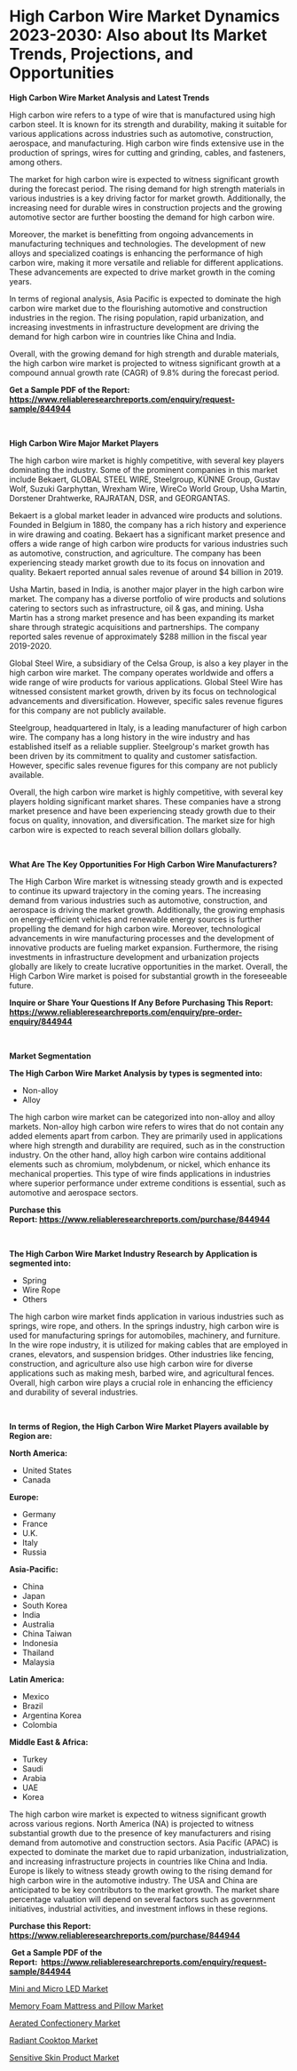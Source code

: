 <p><h1>High Carbon Wire Market Dynamics 2023-2030: Also about Its Market Trends, Projections, and Opportunities</h1></p><p><strong>High Carbon Wire Market Analysis and Latest Trends</strong></p>
<p><p>High carbon wire refers to a type of wire that is manufactured using high carbon steel. It is known for its strength and durability, making it suitable for various applications across industries such as automotive, construction, aerospace, and manufacturing. High carbon wire finds extensive use in the production of springs, wires for cutting and grinding, cables, and fasteners, among others.</p><p>The market for high carbon wire is expected to witness significant growth during the forecast period. The rising demand for high strength materials in various industries is a key driving factor for market growth. Additionally, the increasing need for durable wires in construction projects and the growing automotive sector are further boosting the demand for high carbon wire.</p><p>Moreover, the market is benefitting from ongoing advancements in manufacturing techniques and technologies. The development of new alloys and specialized coatings is enhancing the performance of high carbon wire, making it more versatile and reliable for different applications. These advancements are expected to drive market growth in the coming years.</p><p>In terms of regional analysis, Asia Pacific is expected to dominate the high carbon wire market due to the flourishing automotive and construction industries in the region. The rising population, rapid urbanization, and increasing investments in infrastructure development are driving the demand for high carbon wire in countries like China and India.</p><p>Overall, with the growing demand for high strength and durable materials, the high carbon wire market is projected to witness significant growth at a compound annual growth rate (CAGR) of 9.8% during the forecast period.</p></p>
<p><strong>Get a Sample PDF of the Report:&nbsp; <a href="https://www.reliableresearchreports.com/enquiry/request-sample/844944">https://www.reliableresearchreports.com/enquiry/request-sample/844944</a></strong></p>
<p>&nbsp;</p>
<p><strong>High Carbon Wire Major Market Players</strong></p>
<p><p>The high carbon wire market is highly competitive, with several key players dominating the industry. Some of the prominent companies in this market include Bekaert, GLOBAL STEEL WIRE, Steelgroup, KÜNNE Group, Gustav Wolf, Suzuki Garphyttan, Wrexham Wire, WireCo World Group, Usha Martin, Dorstener Drahtwerke, RAJRATAN, DSR, and GEORGANTAS.</p><p>Bekaert is a global market leader in advanced wire products and solutions. Founded in Belgium in 1880, the company has a rich history and experience in wire drawing and coating. Bekaert has a significant market presence and offers a wide range of high carbon wire products for various industries such as automotive, construction, and agriculture. The company has been experiencing steady market growth due to its focus on innovation and quality. Bekaert reported annual sales revenue of around $4 billion in 2019.</p><p>Usha Martin, based in India, is another major player in the high carbon wire market. The company has a diverse portfolio of wire products and solutions catering to sectors such as infrastructure, oil & gas, and mining. Usha Martin has a strong market presence and has been expanding its market share through strategic acquisitions and partnerships. The company reported sales revenue of approximately $288 million in the fiscal year 2019-2020.</p><p>Global Steel Wire, a subsidiary of the Celsa Group, is also a key player in the high carbon wire market. The company operates worldwide and offers a wide range of wire products for various applications. Global Steel Wire has witnessed consistent market growth, driven by its focus on technological advancements and diversification. However, specific sales revenue figures for this company are not publicly available.</p><p>Steelgroup, headquartered in Italy, is a leading manufacturer of high carbon wire. The company has a long history in the wire industry and has established itself as a reliable supplier. Steelgroup's market growth has been driven by its commitment to quality and customer satisfaction. However, specific sales revenue figures for this company are not publicly available.</p><p>Overall, the high carbon wire market is highly competitive, with several key players holding significant market shares. These companies have a strong market presence and have been experiencing steady growth due to their focus on quality, innovation, and diversification. The market size for high carbon wire is expected to reach several billion dollars globally.</p></p>
<p>&nbsp;</p>
<p><strong>What Are The Key Opportunities For High Carbon Wire Manufacturers?</strong></p>
<p><p>The High Carbon Wire market is witnessing steady growth and is expected to continue its upward trajectory in the coming years. The increasing demand from various industries such as automotive, construction, and aerospace is driving the market growth. Additionally, the growing emphasis on energy-efficient vehicles and renewable energy sources is further propelling the demand for high carbon wire. Moreover, technological advancements in wire manufacturing processes and the development of innovative products are fueling market expansion. Furthermore, the rising investments in infrastructure development and urbanization projects globally are likely to create lucrative opportunities in the market. Overall, the High Carbon Wire market is poised for substantial growth in the foreseeable future.</p></p>
<p><strong>Inquire or Share Your Questions If Any Before Purchasing This Report: <a href="https://www.reliableresearchreports.com/enquiry/pre-order-enquiry/844944">https://www.reliableresearchreports.com/enquiry/pre-order-enquiry/844944</a></strong></p>
<p>&nbsp;</p>
<p><strong>Market Segmentation</strong></p>
<p><strong>The High Carbon Wire Market Analysis by types is segmented into:</strong></p>
<p><ul><li>Non-alloy</li><li>Alloy</li></ul></p>
<p><p>The high carbon wire market can be categorized into non-alloy and alloy markets. Non-alloy high carbon wire refers to wires that do not contain any added elements apart from carbon. They are primarily used in applications where high strength and durability are required, such as in the construction industry. On the other hand, alloy high carbon wire contains additional elements such as chromium, molybdenum, or nickel, which enhance its mechanical properties. This type of wire finds applications in industries where superior performance under extreme conditions is essential, such as automotive and aerospace sectors.</p></p>
<p><strong>Purchase this Report:&nbsp;<a href="https://www.reliableresearchreports.com/purchase/844944">https://www.reliableresearchreports.com/purchase/844944</a></strong></p>
<p>&nbsp;</p>
<p><strong>The High Carbon Wire Market Industry Research by Application is segmented into:</strong></p>
<p><ul><li>Spring</li><li>Wire Rope</li><li>Others</li></ul></p>
<p><p>The high carbon wire market finds application in various industries such as springs, wire rope, and others. In the springs industry, high carbon wire is used for manufacturing springs for automobiles, machinery, and furniture. In the wire rope industry, it is utilized for making cables that are employed in cranes, elevators, and suspension bridges. Other industries like fencing, construction, and agriculture also use high carbon wire for diverse applications such as making mesh, barbed wire, and agricultural fences. Overall, high carbon wire plays a crucial role in enhancing the efficiency and durability of several industries.</p></p>
<p>&nbsp;</p>
<p><strong>In terms of Region, the High Carbon Wire Market Players available by Region are:</strong></p>
<p>
    <p> <strong> North America: </strong>
        <ul>
            <li>United States</li>
            <li>Canada</li>
        </ul>
        </p> 
    <p> <strong> Europe: </strong>
        <ul>
            <li>Germany</li>
            <li>France</li>
            <li>U.K.</li>
            <li>Italy</li>
            <li>Russia</li>
        </ul>
        </p> 
    <p> <strong> Asia-Pacific: </strong>
        <ul>
            <li>China</li>
            <li>Japan</li>
            <li>South Korea</li>
            <li>India</li>
            <li>Australia</li>
            <li>China Taiwan</li>
            <li>Indonesia</li>
            <li>Thailand</li>
            <li>Malaysia</li>
        </ul>
        </p> 
    <p> <strong> Latin America: </strong>
        <ul>
            <li>Mexico</li>
            <li>Brazil</li>
            <li>Argentina Korea</li>
            <li>Colombia</li>
        </ul>
        </p> 
    <p> <strong> Middle East & Africa: </strong>
        <ul>
            <li>Turkey</li>
            <li>Saudi</li>
            <li>Arabia</li>
            <li>UAE</li>
            <li>Korea</li>
        </ul>
    </p>
    </p>
<p><p>The high carbon wire market is expected to witness significant growth across various regions. North America (NA) is projected to witness substantial growth due to the presence of key manufacturers and rising demand from automotive and construction sectors. Asia Pacific (APAC) is expected to dominate the market due to rapid urbanization, industrialization, and increasing infrastructure projects in countries like China and India. Europe is likely to witness steady growth owing to the rising demand for high carbon wire in the automotive industry. The USA and China are anticipated to be key contributors to the market growth. The market share percentage valuation will depend on several factors such as government initiatives, industrial activities, and investment inflows in these regions.</p></p>
<p><strong>Purchase this Report: <a href="https://www.reliableresearchreports.com/purchase/844944">https://www.reliableresearchreports.com/purchase/844944</a></strong></p>
<p>&nbsp;<strong>Get a Sample PDF of the Report:&nbsp;&nbsp;<a href="https://www.reliableresearchreports.com/enquiry/request-sample/844944">https://www.reliableresearchreports.com/enquiry/request-sample/844944</a></strong></p>
<p><strong></strong></p>
<p><p><a href="https://medium.com/@suryayadavrp23/mini-and-micro-led-market-the-key-to-successful-business-strategy-forecast-till-2030-8320d01535c4">Mini and Micro LED Market</a></p><p><a href="https://medium.com/@klrahulrp23/decoding-memory-foam-mattress-and-pillow-market-metrics-market-share-trends-and-growth-patterns-3da1834ecbcc">Memory Foam Mattress and Pillow Market</a></p><p><a href="https://medium.com/@nayanmongiarp23/aerated-confectionery-market-comprehensive-assessment-by-type-application-and-geography-bd611c20db46">Aerated Confectionery Market</a></p><p><a href="https://medium.com/@jessicaelliott65/radiant-cooktop-market-the-key-to-successful-business-strategy-forecast-till-2030-83b66cbc4c9c">Radiant Cooktop Market</a></p><p><a href="https://medium.com/@react.shoe.mask/sensitive-skin-product-market-size-cagr-trends-2024-2030-d8e508059308">Sensitive Skin Product Market</a></p></p>